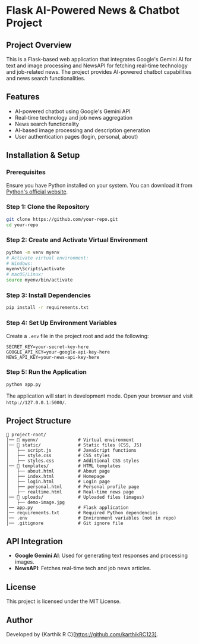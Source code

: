 # Flask AI-Powered News & Chatbot Project

## Project Overview
This is a Flask-based web application that integrates Google's Gemini AI for text and image processing and NewsAPI for fetching real-time technology and job-related news. The project provides AI-powered chatbot capabilities and news search functionalities.

## Features
- AI-powered chatbot using Google's Gemini API
- Real-time technology and job news aggregation
- News search functionality
- AI-based image processing and description generation
- User authentication pages (login, personal, about)

## Installation & Setup
### Prerequisites
Ensure you have Python installed on your system. You can download it from [Python's official website](https://www.python.org/downloads/).

### Step 1: Clone the Repository
```sh
git clone https://github.com/your-repo.git
cd your-repo
```

### Step 2: Create and Activate Virtual Environment
```sh
python -m venv myenv
# Activate virtual environment:
# Windows:
myenv\Scripts\activate
# macOS/Linux:
source myenv/bin/activate
```

### Step 3: Install Dependencies
```sh
pip install -r requirements.txt
```

### Step 4: Set Up Environment Variables
Create a `.env` file in the project root and add the following:
```
SECRET_KEY=your-secret-key-here
GOOGLE_API_KEY=your-google-api-key-here
NEWS_API_KEY=your-news-api-key-here
```

### Step 5: Run the Application
```sh
python app.py
```
The application will start in development mode. Open your browser and visit `http://127.0.0.1:5000/`.

## Project Structure
```
📂 project-root/
│── 📂 myenv/               # Virtual environment
│── 📂 static/              # Static files (CSS, JS)
│   ├── script.js          # JavaScript functions
│   ├── style.css          # CSS styles
│   ├── styles.css         # Additional CSS styles
│── 📂 templates/           # HTML templates
│   ├── about.html         # About page
│   ├── index.html         # Homepage
│   ├── login.html         # Login page
│   ├── personal.html      # Personal profile page
│   ├── realtime.html      # Real-time news page
│── 📂 uploads/             # Uploaded files (images)
│   ├── demo-image.jpg
│── app.py                 # Flask application
│── requirements.txt       # Required Python dependencies
│── .env                   # Environment variables (not in repo)
│── .gitignore             # Git ignore file
```

## API Integration
- **Google Gemini AI**: Used for generating text responses and processing images.
- **NewsAPI**: Fetches real-time tech and job news articles.

## License
This project is licensed under the MIT License.

## Author
Developed by {Karthik R C}[https://github.com/karthikRC123].
